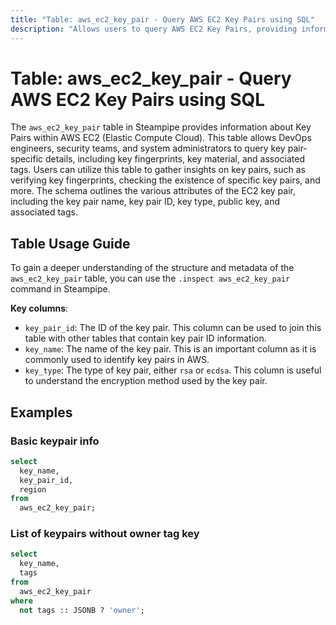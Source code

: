 ```yaml
---
title: "Table: aws_ec2_key_pair - Query AWS EC2 Key Pairs using SQL"
description: "Allows users to query AWS EC2 Key Pairs, providing information about key pairs which are used to securely log into EC2 instances."
---
```


# Table: aws_ec2_key_pair - Query AWS EC2 Key Pairs using SQL

The `aws_ec2_key_pair` table in Steampipe provides information about Key Pairs within AWS EC2 (Elastic Compute Cloud). This table allows DevOps engineers, security teams, and system administrators to query key pair-specific details, including key fingerprints, key material, and associated tags. Users can utilize this table to gather insights on key pairs, such as verifying key fingerprints, checking the existence of specific key pairs, and more. The schema outlines the various attributes of the EC2 key pair, including the key pair name, key pair ID, key type, public key, and associated tags.

## Table Usage Guide

To gain a deeper understanding of the structure and metadata of the `aws_ec2_key_pair` table, you can use the `.inspect aws_ec2_key_pair` command in Steampipe.

**Key columns**:

- `key_pair_id`: The ID of the key pair. This column can be used to join this table with other tables that contain key pair ID information.
- `key_name`: The name of the key pair. This is an important column as it is commonly used to identify key pairs in AWS.
- `key_type`: The type of key pair, either `rsa` or `ecdsa`. This column is useful to understand the encryption method used by the key pair.

## Examples

### Basic keypair info

```sql
select
  key_name,
  key_pair_id,
  region
from
  aws_ec2_key_pair;
```


### List of keypairs without owner tag key

```sql
select
  key_name,
  tags
from
  aws_ec2_key_pair
where
  not tags :: JSONB ? 'owner';
```